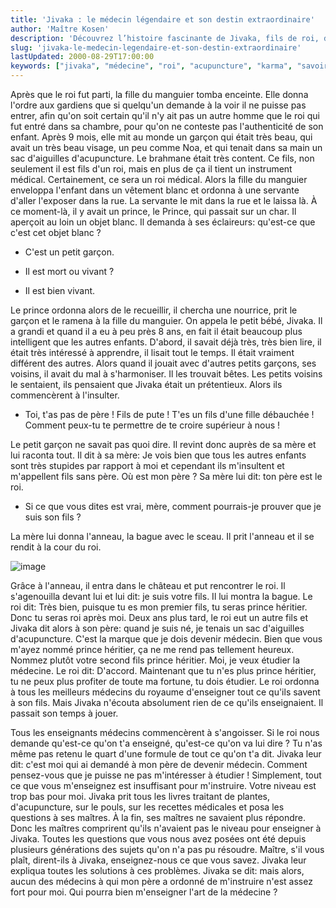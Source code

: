 ```yaml
---
title: 'Jivaka : le médecin légendaire et son destin extraordinaire'
author: 'Maître Kosen'
description: 'Découvrez l’histoire fascinante de Jivaka, fils de roi, devenu médecin légendaire grâce à son intelligence et sa quête de savoir. Jivaka et la médecine.'
slug: 'jivaka-le-medecin-legendaire-et-son-destin-extraordinaire'
lastUpdated: 2000-08-29T17:00:00
keywords: ["jivaka", "médecine", "roi", "acupuncture", "karma", "savoir", "intelligence", "destin", "spiritualité", "héritage"]
---
```


Après que le roi fut parti, la fille du manguier tomba enceinte. Elle donna l'ordre aux gardiens que si quelqu'un demande à la voir il ne puisse pas entrer, afin qu'on soit certain qu'il n'y ait pas un autre homme que le roi qui fut entré dans sa chambre, pour qu'on ne conteste pas l'authenticité de son enfant. Après 9 mois, elle mit au monde un garçon qui était très beau, qui avait un très beau visage, un peu comme Noa, et qui tenait dans sa main un sac d'aiguilles d'acupuncture. Le brahmane était très content. Ce fils, non seulement il est fils d'un roi, mais en plus de ça il tient un instrument médical. Certainement, ce sera un roi médical. Alors la fille du manguier enveloppa l'enfant dans un vêtement blanc et ordonna à une servante d'aller l'exposer dans la rue. La servante le mit dans la rue et le laissa là. À ce moment-là, il y avait un prince, le Prince, qui passait sur un char. Il aperçoit au loin un objet blanc. Il demanda à ses éclaireurs: qu'est-ce que c'est cet objet blanc ?

- C'est un petit garçon.

- Il est mort ou vivant ?

- Il est bien vivant.

Le prince ordonna alors de le recueillir, il chercha une nourrice, prit le garçon et le ramena à la fille du manguier. On appela le petit bébé, Jivaka. Il a grandi et quand il a eu à peu près 8 ans, en fait il était beaucoup plus intelligent que les autres enfants. D'abord, il savait déjà très, très bien lire, il était très intéressé à apprendre, il lisait tout le temps. Il était vraiment différent des autres. Alors quand il jouait avec d'autres petits garçons, ses voisins, il avait du mal à s'harmoniser. Il les trouvait bêtes. Les petits voisins le sentaient, ils pensaient que Jivaka était un prétentieux. Alors ils commencèrent à l'insulter.

- Toi, t'as pas de père ! Fils de pute ! T'es un fils d'une fille débauchée ! Comment peux-tu te permettre de te croire supérieur à nous !

Le petit garçon ne savait pas quoi dire. Il revint donc auprès de sa mère et lui raconta tout. Il dit à sa mère: Je vois bien que tous les autres enfants sont très stupides par rapport à moi et cependant ils m'insultent et m'appellent fils sans père. Où est mon père ? Sa mère lui dit: ton père est le roi.

- Si ce que vous dites est vrai, mère, comment pourrais-je prouver que je suis son fils ?

La mère lui donna l'anneau, la bague avec le sceau. Il prit l'anneau et il se rendit à la cour du roi.

![image](https://github.com/user-attachments/assets/4fce5b78-c2c4-4de1-9dd8-34c6438a8b74)


Grâce à l'anneau, il entra dans le château et put rencontrer le roi. Il s'agenouilla devant lui et lui dit: je suis votre fils. Il lui montra la bague. Le roi dit: Très bien, puisque tu es mon premier fils, tu seras prince héritier. Donc tu seras roi après moi. Deux ans plus tard, le roi eut un autre fils et Jivaka dit alors à son père: quand je suis né, je tenais un sac d'aiguilles d'acupuncture. C'est la marque que je dois devenir médecin. Bien que vous m'ayez nommé prince héritier, ça ne me rend pas tellement heureux. Nommez plutôt votre second fils prince héritier. Moi, je veux étudier la médecine. Le roi dit: D'accord. Maintenant que tu n'es plus prince héritier, tu ne peux plus profiter de toute ma fortune, tu dois étudier. Le roi ordonna à tous les meilleurs médecins du royaume d'enseigner tout ce qu'ils savent à son fils. Mais Jivaka n'écouta absolument rien de ce qu'ils enseignaient. Il passait son temps à jouer.

Tous les enseignants médecins commencèrent à s'angoisser. Si le roi nous demande qu'est-ce qu'on t'a enseigné, qu'est-ce qu'on va lui dire ? Tu n'as même pas retenu le quart d'une formule de tout ce qu'on t'a dit. Jivaka leur dit: c'est moi qui ai demandé à mon père de devenir médecin. Comment pensez-vous que je puisse ne pas m'intéresser à étudier ! Simplement, tout ce que vous m'enseignez est insuffisant pour m'instruire. Votre niveau est trop bas pour moi. Jivaka prit tous les livres traitant de plantes, d'acupuncture, sur le pouls, sur les recettes médicales et posa les questions à ses maîtres. À la fin, ses maîtres ne savaient plus répondre. Donc les maîtres comprirent qu'ils n'avaient pas le niveau pour enseigner à Jivaka. Toutes les questions que vous nous avez posées ont été depuis plusieurs générations des sujets qu'on n'a pas pu résoudre. Maître, s'il vous plaît, dirent-ils à Jivaka, enseignez-nous ce que vous savez. Jivaka leur expliqua toutes les solutions à ces problèmes. Jivaka se dit: mais alors, aucun des médecins à qui mon père a ordonné de m'instruire n'est assez fort pour moi. Qui pourra bien m'enseigner l'art de la médecine ?
